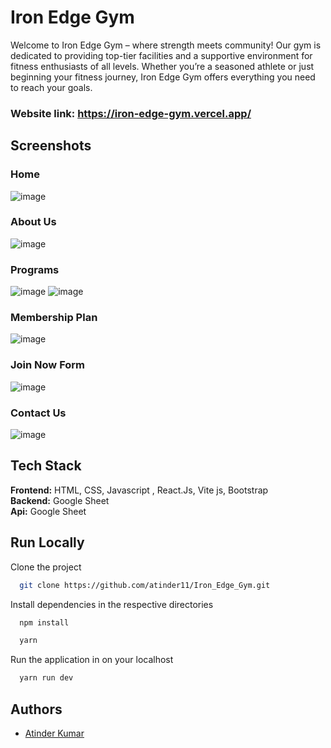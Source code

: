 # Iron Edge Gym

Welcome to Iron Edge Gym – where strength meets community! Our gym is dedicated to providing top-tier facilities and a supportive environment for fitness enthusiasts of all levels. Whether you’re a seasoned athlete or just beginning your fitness journey, Iron Edge Gym offers everything you need to reach your goals.

### Website link: https://iron-edge-gym.vercel.app/








## Screenshots
### Home
![image](https://github.com/atinder11/Iron_Edge_Gym/assets/111070211/4434f76e-02a4-47e1-98ba-13271944a442)
### About Us
![image](https://github.com/atinder11/Iron_Edge_Gym/assets/111070211/eb64101b-64d6-4a96-9b2e-00ab1fa4ac6c)

### Programs
![image](https://github.com/atinder11/Iron_Edge_Gym/assets/111070211/da2d6a42-9b74-4912-ae12-bcada5118523)
![image](https://github.com/atinder11/Iron_Edge_Gym/assets/111070211/e28e8db9-0327-414a-9a2d-27b22baa3221)

### Membership Plan
![image](https://github.com/atinder11/Iron_Edge_Gym/assets/111070211/3dd56741-6d75-4b49-b64c-659892622921)
### Join Now Form
![image](https://github.com/atinder11/Iron_Edge_Gym/assets/111070211/348a2925-5cd8-4f4b-916a-785befacba46)
### Contact Us
![image](https://github.com/atinder11/Iron_Edge_Gym/assets/111070211/56e35a7e-046d-4267-8a20-a2f60b874c10)







## Tech Stack

**Frontend:** HTML, CSS, Javascript , React.Js, Vite js, Bootstrap
<br>
**Backend:** Google Sheet
<br>
**Api:** Google Sheet




## Run Locally

Clone the project

```bash
  git clone https://github.com/atinder11/Iron_Edge_Gym.git
```

Install dependencies in the respective directories

```bash
  npm install
```

```bash
  yarn
```


Run the application in  on your localhost

```bash
  yarn run dev
```

###

## Authors
- [Atinder Kumar](https://github.com/atinder11)





